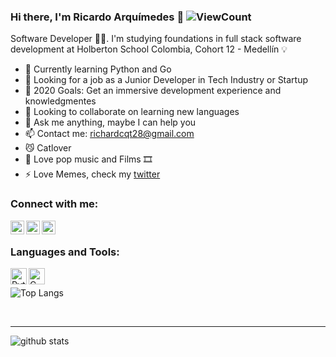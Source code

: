 ### Hi there, I'm Ricardo Arquímedes 👋  ![ViewCount](https://views.whatilearened.today/views/github/RicardoArquimedes/RicardoArquimedes.svg?cache=remove)

  Software Developer 👨‍💻. I'm studying foundations in full stack software development at Holberton School Colombia, Cohort 12 - Medellín 💡

- 🌱 Currently learning Python and Go
- 💼 Looking for a job as a Junior Developer in Tech Industry or Startup
- 🥅 2020 Goals: Get an immersive development experience and knowledgmentes
- 👯 Looking to collaborate on learning new languages
- 💬 Ask me anything, maybe I can help you
- 📫 Contact me: richardcqt28@gmail.com
- 😼 Catlover
- 🎵 Love pop music and Films 🎞️
- ⚡ Love Memes, check my [twitter]

### Connect with me:

[<img align="left" alt="arquimedescq | Twitter" width="22px" src="https://cdn.jsdelivr.net/npm/simple-icons@v3/icons/twitter.svg" />][twitter]
[<img align="left" alt="ricardoarquimedes | LinkedIn" width="22px" src="https://cdn.jsdelivr.net/npm/simple-icons@v3/icons/linkedin.svg" />][linkedin]
[<img align="left" alt="ricardoarquimedes | LinkedIn" width="22px" src="https://cdn.jsdelivr.net/npm/simple-icons@v3/icons/medium.svg" />][medium]

<br />

### Languages and Tools:

[<img align="left" alt="Python" width="26px" src="https://i.imgur.com/WyTZyyA.png"/>][python]
[<img align="left" alt="C" width="26px" src="https://cdn.iconscout.com/icon/free/png-512/c-programming-569564.png"/>][C]
<br />

![Top Langs](https://github-readme-stats.vercel.app/api/top-langs/?username=RicardoArquimedes&layout=compact&theme=vue&langs_count=10")

<br />

---

![github stats](https://github-readme-stats.vercel.app/api?username=RicardoArquimedes&count_private=true&show_icons=true&theme=highcontrast)

[twitter]: https://twitter.com/arquimedescq
[linkedin]: https://linkedin.com/in/ricardoarquimedes
[medium]: https://medium.com/@richardcqt28
[python]: https://www.python.org
[C]: https://en.cppreference.com/w/c

